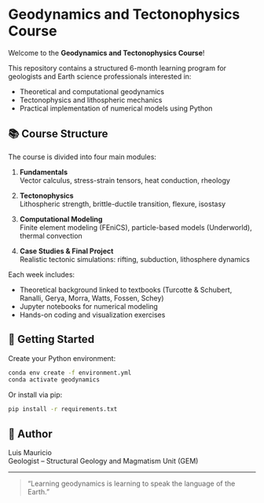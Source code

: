 # Geodynamics and Tectonophysics Course

Welcome to the **Geodynamics and Tectonophysics Course**!

This repository contains a structured 6-month learning program for geologists and Earth science professionals interested in:

- Theoretical and computational geodynamics
- Tectonophysics and lithospheric mechanics
- Practical implementation of numerical models using Python

## 📚 Course Structure

The course is divided into four main modules:

1. **Fundamentals**  
   Vector calculus, stress-strain tensors, heat conduction, rheology

2. **Tectonophysics**  
   Lithospheric strength, brittle-ductile transition, flexure, isostasy

3. **Computational Modeling**  
   Finite element modeling (FEniCS), particle-based models (Underworld), thermal convection

4. **Case Studies & Final Project**  
   Realistic tectonic simulations: rifting, subduction, lithosphere dynamics

Each week includes:
- Theoretical background linked to textbooks (Turcotte & Schubert, Ranalli, Gerya, Morra, Watts, Fossen, Schey)
- Jupyter notebooks for numerical modeling
- Hands-on coding and visualization exercises

## 🚀 Getting Started

Create your Python environment:

```bash
conda env create -f environment.yml
conda activate geodynamics
```

Or install via pip:
```bash
pip install -r requirements.txt
```

## 🧠 Author

Luis Mauricio  
Geologist – Structural Geology and Magmatism Unit (GEM)

---

> “Learning geodynamics is learning to speak the language of the Earth.”
